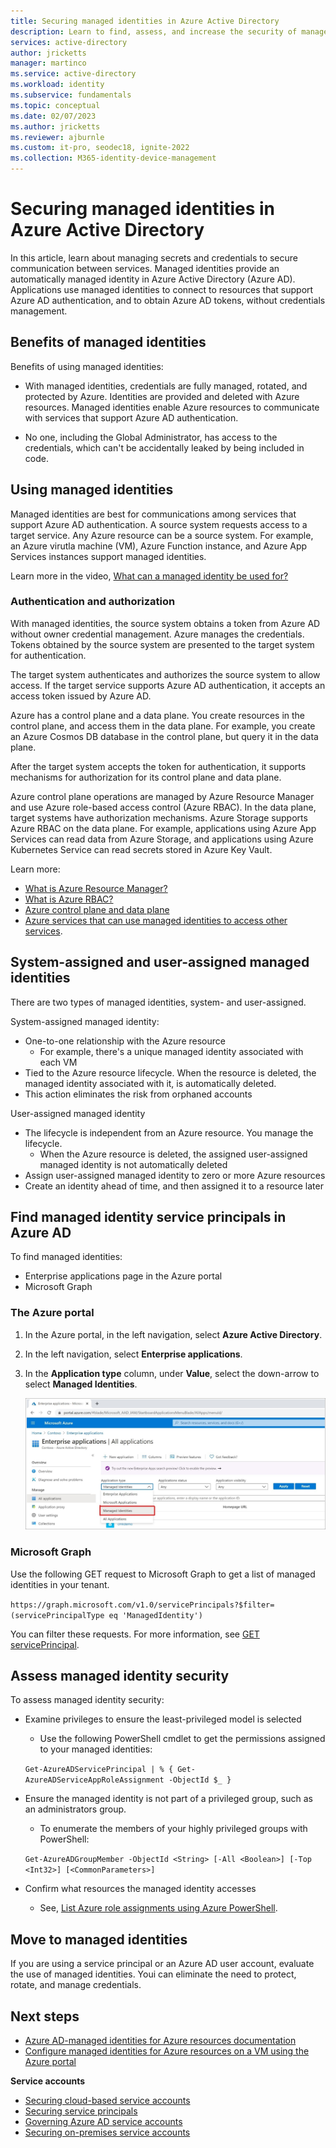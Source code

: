 ```yaml
---
title: Securing managed identities in Azure Active Directory
description: Learn to find, assess, and increase the security of managed identities in Azure AD
services: active-directory
author: jricketts
manager: martinco
ms.service: active-directory
ms.workload: identity
ms.subservice: fundamentals
ms.topic: conceptual
ms.date: 02/07/2023
ms.author: jricketts
ms.reviewer: ajburnle
ms.custom: it-pro, seodec18, ignite-2022
ms.collection: M365-identity-device-management
---
```


# Securing managed identities in Azure Active Directory

In this article, learn about managing secrets and credentials to secure communication between services. Managed identities provide an automatically managed identity in Azure Active Directory (Azure AD). Applications use managed identities to connect to resources that support Azure AD authentication, and to obtain Azure AD tokens, without credentials management.

## Benefits of managed identities

Benefits of using managed identities:

* With managed identities, credentials are fully managed, rotated, and protected by Azure. Identities are provided and deleted with Azure resources. Managed identities enable Azure resources to communicate with services that support Azure AD authentication.

* No one, including the Global Administrator, has access to the credentials, which can't be accidentally leaked by being included in code.

## Using managed identities

Managed identities are best for communications among services that support Azure AD authentication. A source system requests access to a target service. Any Azure resource can be a source system. For example, an Azure virutla machine (VM), Azure Function instance, and Azure App Services instances support managed identities.

Learn more in the video, [What can a managed identity be used for?](https://www.youtube.com/embed/5lqayO_oeEo)

### Authentication and authorization

With managed identities, the source system obtains a token from Azure AD without owner credential management. Azure manages the credentials. Tokens obtained by the source system are presented to the target system for authentication. 

The target system authenticates and authorizes the source system to allow access. If the target service supports Azure AD authentication, it accepts an access token issued by Azure AD. 

Azure has a control plane and a data plane. You create resources in the control plane, and access them in the data plane. For example, you create an Azure Cosmos DB database in the control plane, but query it in the data plane.

After the target system accepts the token for authentication, it supports mechanisms for authorization for its control plane and data plane.

Azure control plane operations are managed by Azure Resource Manager and use Azure role-based access control (Azure RBAC). In the data plane, target systems have authorization mechanisms. Azure Storage supports Azure RBAC on the data plane. For example, applications using Azure App Services can read data from Azure Storage, and applications using Azure Kubernetes Service can read secrets stored in Azure Key Vault.

Learn more:
* [What is Azure Resource Manager?](../../azure-resource-manager/management/overview.md)
* [What is Azure RBAC?](../../role-based-access-control/overview.md)
* [Azure control plane and data plane](../../azure-resource-manager/management/control-plane-and-data-plane.md)
* [Azure services that can use managed identities to access other services](../managed-identities-azure-resources/managed-identities-status.md).

## System-assigned and user-assigned managed identities

There are two types of managed identities, system- and user-assigned.

System-assigned managed identity:

* One-to-one relationship with the Azure resource
  * For example, there's a unique managed identity associated with each VM
* Tied to the Azure resource lifecycle. When the resource is deleted, the managed identity associated with it, is automatically deleted.
* This action eliminates the risk from orphaned accounts 

User-assigned managed identity

* The lifecycle is independent from an Azure resource. You manage the lifecycle. 
  * When the Azure resource is deleted, the assigned user-assigned managed identity is not automatically deleted
* Assign user-assigned managed identity to zero or more Azure resources
* Create an identity ahead of time, and then assigned it to a resource later

## Find managed identity service principals in Azure AD

To find managed identities:

* Enterprise applications page in the Azure portal
* Microsoft Graph

### The Azure portal

1. In the Azure portal, in the left navigation, select **Azure Active Directory**.
2. In the left navigation, select **Enterprise applications**.
3. In the **Application type** column, under **Value**, select the down-arrow to select **Managed Identities**.

   ![Screenshot of the Managed Identies option under Values, in the Application type column.](./media/securing-service-accounts/service-accounts-managed-identities.png)

### Microsoft Graph

Use the following GET request to Microsoft Graph to get a list of managed identities in your tenant.

`https://graph.microsoft.com/v1.0/servicePrincipals?$filter=(servicePrincipalType eq 'ManagedIdentity')`

You can filter these requests. For more information, see [GET servicePrincipal](/graph/api/serviceprincipal-get?view=graph-rest-1.0&tabs=http&preserve-view=true).

## Assess managed identity security

To assess managed identity security:

* Examine privileges to ensure the least-privileged model is selected
  * Use the following PowerShell cmdlet to get the permissions assigned to your managed identities:

   `Get-AzureADServicePrincipal | % { Get-AzureADServiceAppRoleAssignment -ObjectId $_ }`

* Ensure the managed identity is not part of a privileged group, such as an administrators group. 
  * To enumerate the members of your highly privileged groups with PowerShell:

   `Get-AzureADGroupMember -ObjectId <String> [-All <Boolean>] [-Top <Int32>] [<CommonParameters>]`

* Confirm what resources the managed identity accesses
  * See, [List Azure role assignments using Azure PowerShell](../../role-based-access-control/role-assignments-list-powershell.md).

## Move to managed identities

If you are using a  service principal or an Azure AD user account, evaluate the use of managed identities. Youi can eliminate the need to protect, rotate, and manage credentials. 

## Next steps

* [Azure AD-managed identities for Azure resources documentation](https://learn.microsoft.com/azure/active-directory/managed-identities-azure-resources/) 
* [Configure managed identities for Azure resources on a VM using the Azure portal](../managed-identities-azure-resources/qs-configure-portal-windows-vm.md)

**Service accounts**

* [Securing cloud-based service accounts](service-accounts-introduction-azure.md)
* [Securing service principals](service-accounts-principal.md)
* [Governing Azure AD service accounts](service-accounts-governing-azure.md)
* [Securing on-premises service accounts](service-accounts-on-premises.md)
